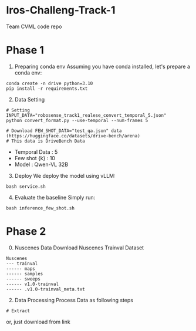 # Iros-Challeng-Track-1
Team CVML code repo

# Phase 1
1. Preparing conda env
Assuming you have conda installed, let's prepare a conda env:
```
conda create -n drive python=3.10
pip install -r requirements.txt
```

2. Data Setting
```
# Setting INPUT_DATA="robosense_track1_realese_convert_temporal_5.json"
python convert_format.py --use-temporal --num-frames 5

# Download FEW_SHOT_DATA="test_qa.json" data (https://huggingface.co/datasets/drive-bench/arena)
# This data is DriveBench Data
```
- Temporal Data : 5
- Few shot {k} : 10
- Model : Qwen-VL 32B

3. Deploy
We deploy the model using vLLM:
```
bash service.sh
```

4. Evaluate the baseline
Simply run:
```
bash inference_few_shot.sh
```

# Phase 2
0. Nuscenes Data
Download Nuscenes Trainval Dataset
```
Nuscenes
--- trainval
------ maps
------ samples
------ sweeps
------ v1.0-trainval
------ .v1.0-trainval_meta.txt
```

2. Data Processing
Process Data as following steps
```
# Extract
```

or, just download from link
